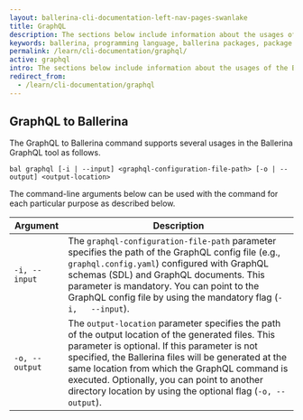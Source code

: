 ```yaml
---
layout: ballerina-cli-documentation-left-nav-pages-swanlake
title: GraphQL
description: The sections below include information about the usages of the Ballerina GrapQL tool.
keywords: ballerina, programming language, ballerina packages, package structure, package layout, GraphQL
permalink: /learn/cli-documentation/graphql/
active: graphql
intro: The sections below include information about the usages of the Ballerina GraphQL tool.
redirect_from:
  - /learn/cli-documentation/graphql
---
```


## GraphQL to Ballerina 

The GraphQL to Ballerina command supports several usages in the Ballerina GraphQL tool as follows.

```
bal graphql [-i | --input] <graphql-configuration-file-path> [-o | --output] <output-location> 
```

The command-line arguments below can be used with the command for each particular purpose as described below.

| Argument       | Description                                                                                                                                                                                                                                                                                                                                                                   |
|----------------|-------------------------------------------------------------------------------------------------------------------------------------------------------------------------------------------------------------------------------------------------------------------------------------------------------------------------------------------------------------------------------|
| `-i, --input`  | The `graphql-configuration-file-path` parameter specifies the path of the GraphQL config file (e.g., `graphql.config.yaml`) configured with GraphQL schemas (SDL) and GraphQL documents. This parameter is mandatory. You can point to the GraphQL config file by using the mandatory flag (`-i,   --input`).                                                                 |
| `-o, --output` | The `output-location` parameter specifies the path of the output location of the generated files. This parameter is optional. If this parameter is not specified, the Ballerina files will be generated at the same location from which the GraphQL command is executed. Optionally, you can point to another directory location by using the optional flag (`-o, --output`). |
                                                                                                         
<style> #tree-expand-all , #tree-collapse-all, .cTocElements {display:none;} .cGitButtonContainer {padding-left: 40px;} </style>
 
